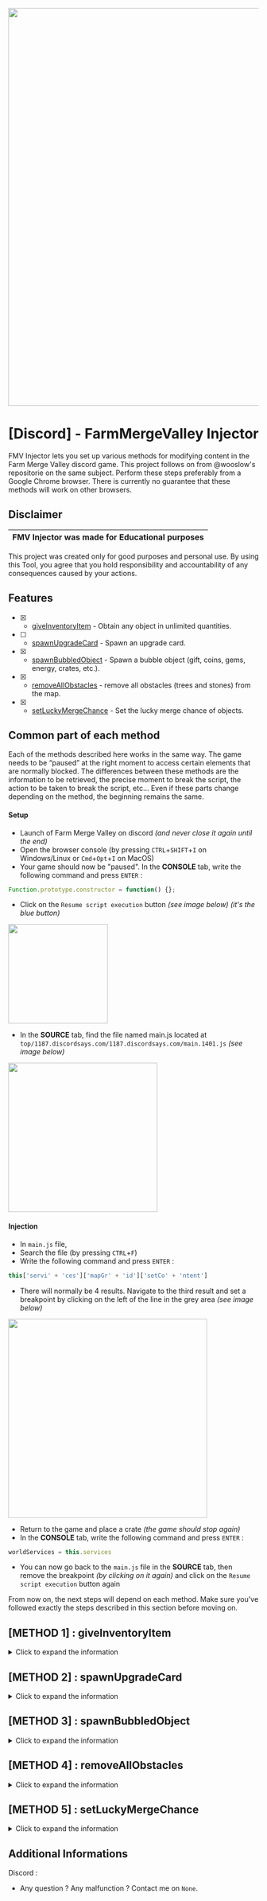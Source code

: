 <p align="center">
  <img src="https://venturebeat.com/wp-content/uploads/2022/11/press_release_banner.jpg" width="800">
</p>

<h1 align="center">[Discord] - FarmMergeValley Injector</h1>

<p align="left">
  FMV Injector lets you set up various methods for modifying content in the Farm Merge Valley discord game. This project follows on from @wooslow's repositorie on the same subject. Perform these steps preferably from a Google Chrome browser. There is currently no guarantee that these methods will work on other browsers.
</p>


## Disclaimer

|FMV Injector was made for Educational purposes   |
|-------------------------------------------------|
This project was created only for good purposes and personal use.
By using this Tool, you agree that you hold responsibility and accountability of any consequences caused by your actions.

## Features

- [x] - [giveInventoryItem](https://github.com/AstraaDev/Discord-FarmMergeValley-Injector) - Obtain any object in unlimited quantities.
- [ ] - [spawnUpgradeCard](https://github.com/AstraaDev/Discord-FarmMergeValley-Injector) - Spawn an upgrade card.
- [x] - [spawnBubbledObject](https://github.com/AstraaDev/Discord-FarmMergeValley-Injector) - Spawn a bubble object (gift, coins, gems, energy, crates, etc.).
- [x] - [removeAllObstacles](https://github.com/AstraaDev/Discord-FarmMergeValley-Injector) - remove all obstacles (trees and stones) from the map.
- [x] - [setLuckyMergeChance](https://github.com/AstraaDev/Discord-FarmMergeValley-Injector) - Set the lucky merge chance of objects.

## Common part of each method
Each of the methods described here works in the same way. The game needs to be “paused” at the right moment to access certain elements that are normally blocked. The differences between these methods are the information to be retrieved, the precise moment to break the script, the action to be taken to break the script, etc...
Even if these parts change depending on the method, the beginning remains the same.

#### Setup
- Launch of Farm Merge Valley on discord *(and never close it again until the end)*
- Open the browser console (by pressing `CTRL`+`SHIFT`+`I` on Windows/Linux or `Cmd`+`Opt`+`I` on MacOS)
- Your game should now be "paused". In the **CONSOLE** tab, write the following command and press `ENTER` :
```js
Function.prototype.constructor = function() {};
```
- Click on the `Resume script execution` button *(see image below) (it's the blue button)*
<img src="https://cdn.discordapp.com/attachments/1079127307656122501/1286722534905086073/image.png?ex=66eef13e&is=66ed9fbe&hm=111689ea87b329f10dd1b216424b619a0a4f6943c0304568bc4d2f2548d4aadb&" width="200">

- In the **SOURCE** tab, find the file named main.js located at `top/1187.discordsays.com/1187.discordsays.com/main.1401.js` *(see image below)*
<img src="https://cdn.discordapp.com/attachments/1079127307656122501/1286723565562888222/image.png?ex=66eef234&is=66eda0b4&hm=821455387248d83f3c38ef95ba0b67a3aae0b7cfc00a6f335565334b5bb6451f&" width="300">

#### Injection
- In `main.js` file,
- Search the file (by pressing `CTRL`+`F`)
- Write the following command and press `ENTER` :
```js
this['servi' + 'ces']['mapGr' + 'id']['setCo' + 'ntent']
```
- There will normally be 4 results. Navigate to the third result and set a breakpoint by clicking on the left of the line in the grey area *(see image below)*
<img src="https://cdn.discordapp.com/attachments/1079127307656122501/1286724033706070066/image.png?ex=66eef2a3&is=66eda123&hm=53c9afe455aa09cfdb2cae701d04c97741549e7128ec99f1218f64eca415dc31&" width="400">

- Return to the game and place a crate *(the game should stop again)*
- In the **CONSOLE** tab, write the following command and press `ENTER` :
```js
worldServices = this.services
```
- You can now go back to the `main.js` file in the **SOURCE** tab, then remove the breakpoint *(by clicking on it again)* and click on the `Resume script execution` button again

From now on, the next steps will depend on each method. Make sure you've followed exactly the steps described in this section before moving on.

## [METHOD 1] : giveInventoryItem
<details>
<summary>Click to expand the information</summary>
  
<details>
<summary>What you can get with this method ?</summary>
  
| Parameter       | Is reward | Description           |
| :-------------- | :-------- | :-------------------- |
| `coins`         | True      | Yellow coins          |
| `gems`          | True      | Purple gems           |
| `exp`           | True      | Experience            |
| `levels`        | True      | Levels                |
| `crates`        | True      | Crates with items     |
| `energy`        | True      | Energy for activities |
| `tickets`       | True      | Train tickets         |
| `wheat`         | True      | Wheat                 |
| `egg`           | True      | Egg                   |
| `sunflower`     | True      | Sunflower             |
| `milk`          | True      | Milk                  |
| `sugarcane`     | True      | Sugarcane             |
| `bacon`         | True      | Bacon                 |
| `carrot`        | True      | Carrot                |
| `goatmilk`      | True      | Goat milk             |
| `soybeans`      | True      | Soybeans              |
| `wool`          | True      | Wool                  |
| `corn`          | True      | Corn                  |
| `fur`           | True      | Fur                   |
| `coffeebeans`   | True      | Coffee beans          |
| `tomato`        | True      | Tomato                |
| `avocado`       | True      | Avocado               |
| `truffle`       | True      | Truffle               |
</details>

Make sure you've followed exactly the steps described in the “Common part of each method” section before moving on to this one.

#### Setting up the function
- In the **CONSOLE** tab, write the following command and press `ENTER` :
```js
let giveInventoryItem = (target, amount) => {
    return worldServices.rewardService.giveInventoryReward({
        "reward": {"key": target, "amount": amount},
        "parent": worldServices.mapGridView._view.parent.parent.parent
    });
}
```

#### Use injection
You're all set! Now all you have to do is enter the following command in the **CONSOLE** tab and press `ENTER` :
```js
giveInventoryItem("item", amount);
```
Don't forget to replace the `item` argument with one of the parameters in the `What you can get with this method?` table of this method, and `amount` with the amount you want.
</details>

## [METHOD 2] : spawnUpgradeCard
<details>
<summary>Click to expand the information</summary>
Comming soon.
</details>

## [METHOD 3] : spawnBubbledObject
<details>
<summary>Click to expand the information</summary>
  
<details>
<summary>What you can get with this method ?</summary>
  
| Parameter       | Is reward | Description                      |
| :-------------- | :-------- | :------------------------------- |
| `coin_1`        | True      | Coins (up to coin_8)             |
| `gem_1`         | True      | Gems (up to gem_6)               |
| `crate_1`       | True      | Crates (up to crate_2)           |
| `energy_1`      | True      | Energy (up to energy_4)          |
| `wood_1`        | True      | Wood (up to wood_8)              |
| `stone_1`       | True      | Stone (up to stone_8)            |
| `tool_1`        | True      | Tool (up to tool_10)             |
| `flower_1`      | True      | Flower (up to flower_10)         |
| `greenhouse_1`  | True      | Greenhouse (up to greenhouse_12) |
| `golden_carrot` | True      | Golden carrot                    |
</details>

Make sure you've followed exactly the steps described in the “Common part of each method” section before moving on to this one.

#### Setting up the function
- In the **CONSOLE** tab, write the following command and press `ENTER` :
```js
let spawnBubbledObject = (target) => {
    return worldServices.rewardService.giveObjectReward({
      "rewards": [target],
      "container": worldServices.mapGridView._view.parent.parent.parent,
      "animationEndEvent": null,
      "bubblePosition": {"x": 0, "y": -200}
    });
}
```

#### Use injection
You're all set! Now all you have to do is enter the following command in the **CONSOLE** tab and press `ENTER` :
```js
spawnBubbledObject("item");
```
Don't forget to replace the `item` argument with one of the parameters in the `What you can get with this method?` table of this method.
</details>

## [METHOD 4] : removeAllObstacles
<details>
<summary>Click to expand the information</summary>
Make sure you've followed exactly the steps described in the “Common part of each method” section before moving on to this one.

#### Use injection
- In the **CONSOLE** tab, write the following command and press `ENTER` :
```js
worldServices.world.getAllGameObjects().filter(x=>x.hasBehavior("hitpoints") && !x.hasBehavior("shovelable") && !x.hasBehavior("movable")).forEach(x=>worldServices.world.removeGameObject(x))
```
</details>

## [METHOD 5] : setLuckyMergeChance
<details>
<summary>Click to expand the information</summary>
Make sure you've followed exactly the steps described in the “Common part of each method” section before moving on to this one.

#### Setting up the function
- In the **CONSOLE** tab, write the following command and press `ENTER` :
```js
let setLuckyMergeChance = (percentage) => worldServices.mapGridView._view.parent.parent.parent._systems.find(x => x._luckyMergeChance)._luckyMergeChance = percentage;
```

#### Use injection
You're all set! Now all you have to do is enter the following command in the **CONSOLE** tab and press `ENTER` :
```js
setLuckyMergeChance(percentage);
```
Don't forget to replace the `percentage` argument with a number between 0 and 100. Setting `100` as an argument means that the lucky merge will always take place, and setting `0` as an argument means that the lucky merge will never take place (the default value is 5).
</details>

## Additional Informations
Discord :
- Any question ? Any malfunction ? Contact me on `None`.
